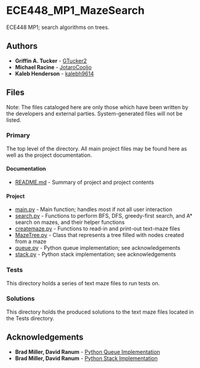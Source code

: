 # ECE448_MP1_MazeSearch
ECE448 MP1; search algorithms on trees. 

## Authors
* **Griffin A. Tucker**  - [GTucker2](https://github.com/GTucker2)
* **Michael Racine** - [JotaroCooljo](https://github.com/JotaroCooljo)
* **Kaleb Henderson** - [kalebh9614](https://github.com/kalebh9614)

## Files

Note: The files cataloged here are only those which have been written by the developers and external parties. System-generated files will not be listed.

### Primary
The top level of the directory. All main project files may be found here as well as the project documentation.
#### Documentation
* [README.md](https://github.com/GTucker2/ECE448_MP1_MazeSearch/blob/master/README.md) - Summary of project and project contents
#### Project
* [main.py](https://github.com/GTucker2/ECE448_MP1_MazeSearch/blob/master/main.py) - Main function; handles most if not all user interaction 
* [search.py](https://github.com/GTucker2/ECE448_MP1_MazeSearch/blob/master/search.py) - Functions to perform BFS, DFS, greedy-first search, and A* search on mazes, and their helper functions 
* [createmaze.py](https://github.com/GTucker2/ECE448_MP1_MazeSearch/blob/master/createmaze.py) - Functions to read-in and print-out text-maze files
* [MazeTree.py](https://github.com/GTucker2/ECE448_MP1_MazeSearch/blob/master/MazeTree.py) - Class that represents a tree filled with nodes created from a maze
* [queue.py](https://github.com/GTucker2/ECE448_MP1_MazeSearch/blob/master/queue.py) - Python queue implementation; see acknowledgements
* [stack.py](https://github.com/GTucker2/ECE448_MP1_MazeSearch/blob/master/stack.py) - Python stack implementation; see acknowledgements

### Tests 
This directory holds a series of text maze files to run tests on.

### Solutions 
This directory holds the produced solutions to the text maze files located in the Tests directory.

## Acknowledgements
* **Brad Miller, David Ranum** - [Python Queue Implementation](http://interactivepython.org/courselib/static/pythonds/BasicDS/ImplementingaQueueinPython.html)
* **Brad Miller, David Ranum** - [Python Stack Implementation](http://interactivepython.org/runestone/static/pythonds/BasicDS/ImplementingaStackinPython.html)
